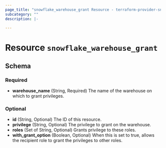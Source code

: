 ```yaml
---
page_title: "snowflake_warehouse_grant Resource - terraform-provider-snowflake"
subcategory: ""
description: |-
  
---
```


# Resource `snowflake_warehouse_grant`





## Schema

### Required

- **warehouse_name** (String, Required) The name of the warehouse on which to grant privileges.

### Optional

- **id** (String, Optional) The ID of this resource.
- **privilege** (String, Optional) The privilege to grant on the warehouse.
- **roles** (Set of String, Optional) Grants privilege to these roles.
- **with_grant_option** (Boolean, Optional) When this is set to true, allows the recipient role to grant the privileges to other roles.


